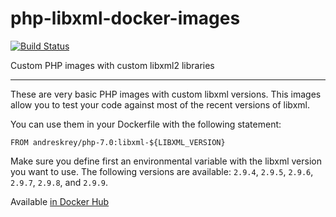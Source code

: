 # php-libxml-docker-images
[![Build Status](https://travis-ci.org/andreskrey/php-libxml-docker-images.svg?branch=master)](https://travis-ci.org/andreskrey/php-libxml-docker-images)

Custom PHP images with custom libxml2 libraries 

---

These are very basic PHP images with custom libxml versions. This images allow you to test your code against most of the recent versions of libxml.

You can use them in your Dockerfile with the following statement:
 
`FROM andreskrey/php-7.0:libxml-${LIBXML_VERSION}`

Make sure you define first an environmental variable with the libxml version you want to use.
The following versions are available: `2.9.4`, `2.9.5`, `2.9.6`, `2.9.7`, `2.9.8`, and `2.9.9`.

Available [in Docker Hub](https://hub.docker.com/u/andreskrey)
